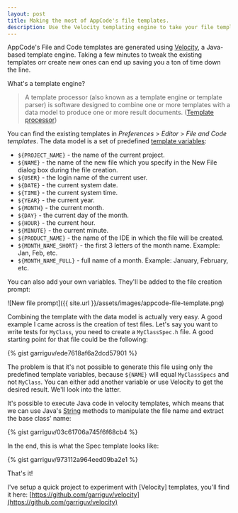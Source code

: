 ```yaml
---
layout: post
title: Making the most of AppCode's file templates.
description: Use the Velocity templating engine to take your file templates to the next level.
---
```


AppCode's File and Code templates are generated using [Velocity](http://velocity.apache.org/engine/index.html), a Java-based template engine. Taking a few minutes to tweak the existing templates orr create new ones can end up saving you a ton of time down the line.

What's a template engine?

> A template processor (also known as a template engine or template parser) is software designed to combine one or more templates with a data model to produce one or more result documents. ([Template processor](https://en.wikipedia.org/wiki/Template_processor))

You can find the existing templates in *Preferences* > *Editor* > *File and Code templates*. The data model is a set of predefined [template variables](https://www.jetbrains.com/idea/help/file-template-variables.html):

* `${PROJECT_NAME}` - the name of the current project.
* `${NAME}` - the name of the new file which you specify in the New File dialog box during the file creation.
* `${USER}` - the login name of the current user.
* `${DATE}` - the current system date.
* `${TIME}` - the current system time.
* `${YEAR}` - the current year.
* `${MONTH}` - the current month.
* `${DAY}` - the current day of the month.
* `${HOUR}` - the current hour.
* `${MINUTE}` - the current minute.
* `${PRODUCT_NAME}` - the name of the IDE in which the file will be created.
* `${MONTH_NAME_SHORT}` - the first 3 letters of the month name. Example: Jan, Feb, etc.
* `${MONTH_NAME_FULL}` - full name of a month. Example: January, February, etc.

You can also add your own variables. They'll be added to the file creation prompt:

![New file prompt]({{ site.url }}/assets/images/appcode-file-template.png)

Combining the template with the data model is actually very easy. A good example I came across is the creation of test files. Let's say you want to write tests for `MyClass`, you need to create a `MyClassSpec.h` file. A good starting point for that file could be the following:

{% gist garriguv/ede7618af6a2dcd57901 %}

The problem is that it's not possible to generate this file using only the predefined template variables, because `${NAME}` will equal `MyClassSpecs` and not `MyClass`. You can either add another variable or use Velocity to get the desired result. We'll look into the latter.

It's possible to execute Java code in velocity templates, which means that we can use Java's [String](http://docs.oracle.com/javase/8/docs/api/index.html?java/lang/String.html) methods to manipulate the file name and extract the base class' name:

{% gist garriguv/03c61706a745f6f68cb4 %}

In the end, this is what the Spec template looks like:

{% gist garriguv/973112a964eed09ba2e1 %}

That's it!

I've setup a quick project to experiment with [Velocity] templates, you'll find it here: [https://github.com/garriguv/velocity](https://github.com/garriguv/velocity)
